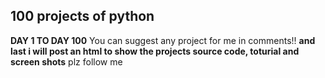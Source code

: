 ## 100 projects of python
**DAY 1 TO DAY 100**
You can suggest any project for me in comments!!
**and last i will post an html to show the projects source code, toturial and screen shots**
plz follow me
